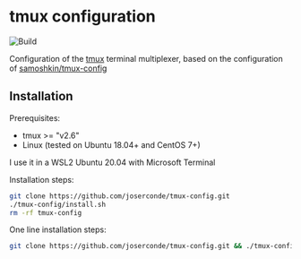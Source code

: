 # tmux configuration

![Build](https://github.com/joserconde/tmux-config/workflows/Build/badge.svg)

Configuration of the [tmux](https://tmux.github.io) terminal multiplexer, based on the configuration of [samoshkin/tmux-config](https://github.com/samoshkin/tmux-config)

## Installation

Prerequisites:
- tmux >= "v2.6"
- Linux (tested on Ubuntu 18.04+ and CentOS 7+)

I use it in a WSL2 Ubuntu 20.04 with Microsoft Terminal

Installation steps:
```Bash
git clone https://github.com/joserconde/tmux-config.git
./tmux-config/install.sh
rm -rf tmux-config
```

One line installation steps:
```Bash
git clone https://github.com/joserconde/tmux-config.git && ./tmux-config/install.sh && rm -rf tmux-config
```
